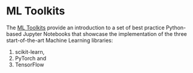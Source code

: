 # ML Toolkits

The [ML Toolkits](../ml-toolkit/ml_introduction.md) provide an introduction to a set of best practice Python-based Jupyter Notebooks that showcase the implementation of the three start-of-the-art Machine Learning libraries:

1.  scikit-learn,
2.  PyTorch and
3.  TensorFlow
